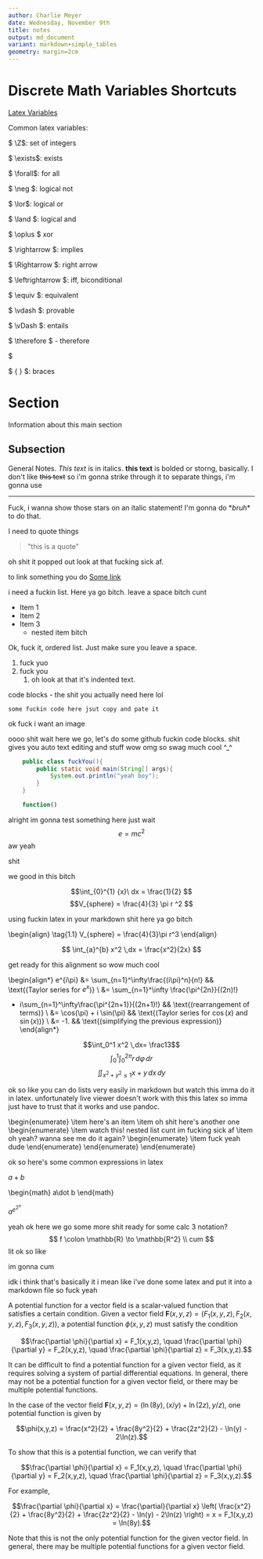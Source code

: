 ```yaml
---
author: Charlie Meyer
date: Wednesday, November 9th
title: notes
output: md_document
variant: markdown+simple_tables
geometry: margin=2cm
---
```


<!-- copy and paste stuff

pandoc -s -o class-notes.pdf class-notes.md

-->

# Discrete Math Variables Shortcuts

[Latex Variables](https://oeis.org/wiki/List_of_LaTeX_mathematical_symbols)

Common latex variables:

$ \Z$: set of integers

$ \exists$: exists

$ \forall$: for all

$ \neg $: logical not

$ \lor$: logical or

$ \land $: logical and

$ \oplus $ xor

$ \rightarrow $: implies

$ \Rightarrow $: right arrow

$ \leftrightarrow $: iff, biconditional

$  \equiv $: equivalent

$ \vdash $: provable

$ \vDash $: entails

$ \therefore $ - therefore

$ 


$ \{ \} $: braces




<!-- Headings -->
# Section
Information about this main section
## Subsection
General Notes. *This text* is in italics. **this text** is bolded or storng, basically. 
I don't like ~~this text~~ so i'm gonna strike through it
to separate things, i'm gonna use 
___
Fuck, i wanna show those stars on an italic statement! I'm gonna do \**bruh** to do that.

I need to quote things 
> "this is a quote"

oh shit it popped out look at that fucking sick af.



to link something you do [Some link](https://google.com)

i need a fuckin list. Here ya go bitch. leave a space bitch cunt

* Item 1 
* Item 2
* Item 3
    * nested item bitch

Ok, fuck it, ordered list. Just make sure you leave a space. 

1. fuck yuo
1. fuck you
    1. oh look at that it's indented text.

code blocks - the shit you actually need here lol

``some fuckin code here jsut copy and pate it``

ok fuck i want an image




oooo shit wait here we go, let's do some github fuckin code blocks. shit gives you auto text editing and stuff wow omg so swag much cool ^_^

``` java
    public class fuckYou(){
        public static void main(String[] args){
            System.out.println("yeah boy");
        }
    }
```

```javascript
    function()
```

    

alright im gonna test something here just wait
$$e=mc^2$$
aw yeah

shit 

we good in this bitch

$$\int_{0}^{1} {x}\ dx = \frac{1}{2} $$
$$V_{sphere} = \frac{4}{3} \pi  r ^2 $$






using fuckin latex in your markdown shit here ya go bitch


\begin{align}
    \tag{1.1}
    V_{sphere} = \frac{4}{3}\pi r^3
\end{align}



$$
\int_{a}^{b} x^2 \,dx = \frac{x^2}{2x}
$$

get ready for this alignment so wow much cool

\begin{align*}
e^{i\pi} &= \sum_{n=1}^\infty\frac{(i\pi)^n}{n!}
&& \text{(Taylor series for $e^x$)} \\
&= \sum_{n=1}^\infty \frac{\pi^{2n}}{(2n)!}
+ i\sum_{n=1}^\infty\frac{\pi^{2n+1}}{(2n+1)!}
&& \text{(rearrangement of terms)} \\
&= \cos(\pi) + i \sin(\pi)
&& \text{(Taylor series for $\cos(x)$ and $\sin(x)$)} \\
&= -1. && \text{(simplifying the previous expression)}
\end{align*}







$$\int_0^1 x^2 \,dx= \frac13$$
$$\int_0^1 \int_0^{2\pi} r \,d\varphi\,dr$$
$$\iint_{x^2+y^2\le 1} x+y \,dx\,dy$$

ok so like you can do lists very easily in markdown but watch this imma do it in latex. unfortunately live viewer doesn't work with this this latex so imma just have to trust that it works and use pandoc.

\begin{enumerate}
\item here's an item
\item oh shit here's another one
\begin{enumerate}
\item watch this! nested list cunt im fucking sick af
\item oh yeah? wanna see me do it again?
\begin{enumerate}
\item fuck yeah dude
\end{enumerate}
\end{enumerate}
\end{enumerate}


ok so here's some common expressions in latex

$a + b$

\begin{math}
a\dot b
\end{math}


$a^{e^{2^{\pi}}}$

yeah ok here we go some more shit
ready for some calc 3 notation?
$$ f \colon \mathbb{R} \to \mathbb{R^2} \\ cum $$
lit 
ok
so like 

im gonna cum

idk i think that's basically it i mean like i've done some latex and put it into a markdown file so fuck yeah

A potential function for a vector field is a scalar-valued function that satisfies a certain condition. Given a vector field $\mathbf{F}(x,y,z) = (F_1(x,y,z), F_2(x,y,z), F_3(x,y,z))$, a potential function $\phi(x,y,z)$ must satisfy the condition

$$\frac{\partial \phi}{\partial x} = F_1(x,y,z), \quad \frac{\partial \phi}{\partial y} = F_2(x,y,z), \quad \frac{\partial \phi}{\partial z} = F_3(x,y,z).$$

It can be difficult to find a potential function for a given vector field, as it requires solving a system of partial differential equations. In general, there may not be a potential function for a given vector field, or there may be multiple potential functions.

In the case of the vector field $\mathbf{F}(x,y,z) = (\ln(8y), (x/y) + \ln(2z), y/z)$, one potential function is given by

$$\phi(x,y,z) = \frac{x^2}{2} + \frac{8y^2}{2} + \frac{2z^2}{2} - \ln(y) - 2\ln(z).$$

To show that this is a potential function, we can verify that

$$\frac{\partial \phi}{\partial x} = F_1(x,y,z), \quad \frac{\partial \phi}{\partial y} = F_2(x,y,z), \quad \frac{\partial \phi}{\partial z} = F_3(x,y,z).$$

For example,

$$\frac{\partial \phi}{\partial x} = \frac{\partial}{\partial x} \left( \frac{x^2}{2} + \frac{8y^2}{2} + \frac{2z^2}{2} - \ln(y) - 2\ln(z) \right) = x = F_1(x,y,z) = \ln(8y).$$

Note that this is not the only potential function for the given vector field. In general, there may be multiple potential functions for a given vector field.






